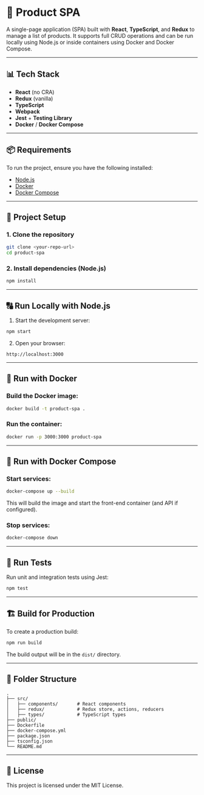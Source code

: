 # 💼 Product SPA

A single-page application (SPA) built with **React**, **TypeScript**, and **Redux** to manage a list of products. It supports full CRUD operations and can be run locally using Node.js or inside containers using Docker and Docker Compose.

---

## 📊 Tech Stack

* **React** (no CRA)
* **Redux** (vanilla)
* **TypeScript**
* **Webpack**
* **Jest** + **Testing Library**
* **Docker** / **Docker Compose**

---

## 📦 Requirements

To run the project, ensure you have the following installed:

* [Node.js](https://nodejs.org/)
* [Docker](https://www.docker.com/)
* [Docker Compose](https://docs.docker.com/compose/)

---

## 🚀 Project Setup

### 1. Clone the repository

```bash
git clone <your-repo-url>
cd product-spa
```

### 2. Install dependencies (Node.js)

```bash
npm install
```

---

## 🔠 Run Locally with Node.js

1. Start the development server:

```bash
npm start
```

2. Open your browser:

```
http://localhost:3000
```

---

## 🐳 Run with Docker

### Build the Docker image:

```bash
docker build -t product-spa .
```

### Run the container:

```bash
docker run -p 3000:3000 product-spa
```

---

## 🐙 Run with Docker Compose

### Start services:

```bash
docker-compose up --build
```

This will build the image and start the front-end container (and API if configured).

### Stop services:

```bash
docker-compose down
```

---

## 🧪 Run Tests

Run unit and integration tests using Jest:

```bash
npm test
```

---

## 🏗️ Build for Production

To create a production build:

```bash
npm run build
```

The build output will be in the `dist/` directory.

---

## 📁 Folder Structure

```
.
├── src/
│   ├── components/       # React components
│   ├── redux/            # Redux store, actions, reducers
│   ├── types/            # TypeScript types
├── public/
├── Dockerfile
├── docker-compose.yml
├── package.json
├── tsconfig.json
└── README.md
```

---

## 📜 License

This project is licensed under the MIT License.
